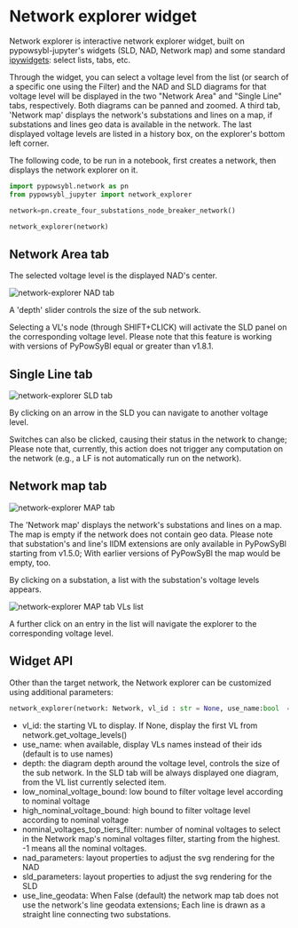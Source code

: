 # Network explorer widget

Network explorer is interactive network explorer widget, built on pypowsybl-jupyter's widgets (SLD, NAD, Network map) and some standard [ipywidgets](https://ipywidgets.readthedocs.io/en/stable/index.html): select lists, tabs, etc.

Through the widget, you can select a voltage level from the list (or search of a specific one using the Filter) and the NAD and SLD diagrams for that voltage level will be displayed in the two "Network Area" and "Single Line" tabs, respectively. Both diagrams can be panned and zoomed. A third tab, 'Network map' displays the network's substations and lines on a map, if substations and lines geo data is available in the network. The last displayed voltage levels are listed in a history box, on the explorer's bottom left corner.

The following code, to be run in a notebook, first creates a network, then displays the network explorer on it.

```python
import pypowsybl.network as pn
from pypowsybl_jupyter import network_explorer

network=pn.create_four_substations_node_breaker_network()

network_explorer(network)
```

##  Network Area tab

The selected voltage level is the displayed NAD's center. 

![network-explorer NAD tab](/_static/img/network_explorer_1.png)

A 'depth' slider controls the size of the sub network.

Selecting a VL's node (through SHIFT+CLICK) will activate the SLD panel on the corresponding voltage level. Please note that this feature is working with versions of PyPowSyBl equal or greater than v1.8.1.

## Single Line tab

![network-explorer SLD tab](/_static/img/network_explorer_2.png)

By clicking on an arrow in the SLD you can navigate to another voltage level. 

Switches can also be clicked, causing their status in the network to change; Please note that, currently, this action does not trigger any computation on the network  (e.g., a LF is not   automatically run on the network).

## Network map tab

![network-explorer MAP tab](/_static/img/network_explorer_3.png)

The 'Network map' displays the network's substations and lines on a map. The map is empty if the network does not contain geo data.
Please note that substation's and line's IIDM extensions are only available in PyPowSyBl starting from v1.5.0; With earlier versions of PyPowSyBl the map would be empty, too.

By clicking on a substation, a list with the substation's voltage levels appears. 

![network-explorer MAP tab VLs list](/_static/img/network_explorer_4.png)

A further click on an entry in the list will navigate the explorer to the corresponding voltage level.


## Widget API

Other than the target network, the Network explorer can be customized using additional parameters:

```python
network_explorer(network: Network, vl_id : str = None, use_name:bool  = True, depth: int = 1, high_nominal_voltage_bound: float = -1, low_nominal_voltage_bound: float = -1, nad_parameters: NadParameters = None, sld_parameters: SldParameters = None, use_line_geodata:bool = False):
```

- vl_id: the starting VL to display. If None, display the first VL from network.get_voltage_levels()
- use_name: when available, display VLs names instead of their ids (default is to use names)
- depth: the diagram depth around the voltage level, controls the size of the sub network. In the SLD tab will be always displayed one diagram, from the VL list currently selected item.
- low_nominal_voltage_bound: low bound to filter voltage level according to nominal voltage
- high_nominal_voltage_bound: high bound to filter voltage level according to nominal voltage
- nominal_voltages_top_tiers_filter: number of nominal voltages to select in the Network map's nominal voltages filter, starting from the highest. -1 means all the nominal voltages.
- nad_parameters: layout properties to adjust the svg rendering for the NAD
- sld_parameters: layout properties to adjust the svg rendering for the SLD
- use_line_geodata: When False (default) the network map tab does not use the network's line geodata extensions; Each line is drawn as a straight line connecting two substations.
